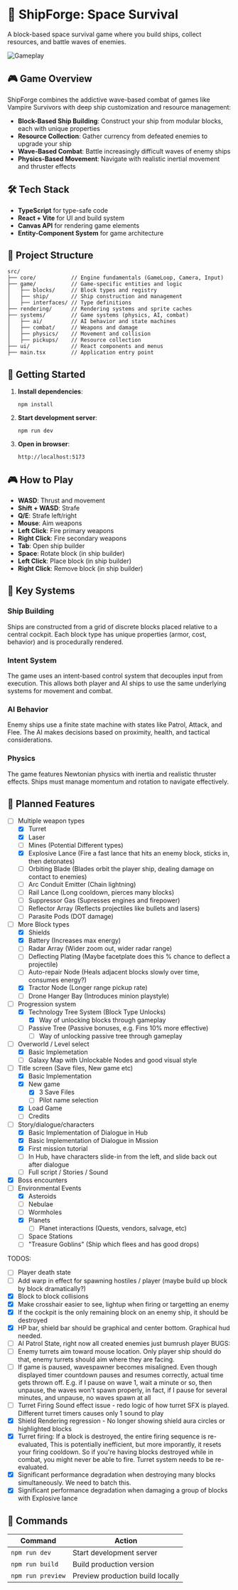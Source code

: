 # 🚀 ShipForge: Space Survival

A block-based space survival game where you build ships, collect resources, and battle waves of enemies.

![Gameplay](gameplay.png)

## 🎮 Game Overview

ShipForge combines the addictive wave-based combat of games like Vampire Survivors with deep ship customization and resource management:

- **Block-Based Ship Building**: Construct your ship from modular blocks, each with unique properties
- **Resource Collection**: Gather currency from defeated enemies to upgrade your ship
- **Wave-Based Combat**: Battle increasingly difficult waves of enemy ships
- **Physics-Based Movement**: Navigate with realistic inertial movement and thruster effects

## 🛠️ Tech Stack

- **TypeScript** for type-safe code
- **React + Vite** for UI and build system
- **Canvas API** for rendering game elements
- **Entity-Component System** for game architecture

## 🧩 Project Structure

```
src/
├── core/           // Engine fundamentals (GameLoop, Camera, Input)
├── game/           // Game-specific entities and logic
│   ├── blocks/     // Block types and registry
│   ├── ship/       // Ship construction and management
│   ├── interfaces/ // Type definitions
├── rendering/      // Rendering systems and sprite caches
├── systems/        // Game systems (physics, AI, combat)
│   ├── ai/         // AI behavior and state machines
│   ├── combat/     // Weapons and damage
│   ├── physics/    // Movement and collision
│   ├── pickups/    // Resource collection
├── ui/             // React components and menus
├── main.tsx        // Application entry point
```

## 🚀 Getting Started

1. **Install dependencies**:
   ```
   npm install
   ```

2. **Start development server**:
   ```
   npm run dev
   ```

3. **Open in browser**:
   ```
   http://localhost:5173
   ```

## 🎮 How to Play

- **WASD**: Thrust and movement
- **Shift + WASD**: Strafe
- **Q/E**: Strafe left/right
- **Mouse**: Aim weapons
- **Left Click**: Fire primary weapons
- **Right Click**: Fire secondary weapons
- **Tab**: Open ship builder
- **Space**: Rotate block (in ship builder)
- **Left Click**: Place block (in ship builder)
- **Right Click**: Remove block (in ship builder)

## 🧠 Key Systems

### Ship Building

Ships are constructed from a grid of discrete blocks placed relative to a central cockpit. Each block type has unique properties (armor, cost, behavior) and is procedurally rendered.

### Intent System

The game uses an intent-based control system that decouples input from execution. This allows both player and AI ships to use the same underlying systems for movement and combat.

### AI Behavior

Enemy ships use a finite state machine with states like Patrol, Attack, and Flee. The AI makes decisions based on proximity, health, and tactical considerations.

### Physics

The game features Newtonian physics with inertia and realistic thruster effects. Ships must manage momentum and rotation to navigate effectively.

## 🔮 Planned Features

- [ ] Multiple weapon types
  - [x] Turret
  - [x] Laser
  - [ ] Mines (Potential Different types)
  - [x] Explosive Lance (Fire a fast lance that hits an enemy block, sticks in, then detonates)
  - [ ] Orbiting Blade (Blades orbit the player ship, dealing damage on contact to enemies)
  - [ ] Arc Conduit Emitter (Chain lightning)
  - [ ] Rail Lance (Long cooldown, pierces many blocks)
  - [ ] Suppressor Gas (Supresses engines and firepower)
  - [ ] Reflector Array (Reflects projectiles like bullets and lasers)
  - [ ] Parasite Pods (DOT damage)
- [ ] More Block types
  - [x] Shields
  - [x] Battery (Increases max energy)
  - [ ] Radar Array (Wider zoom out, wider radar range)
  - [ ] Deflecting Plating (Maybe facetplate does this % chance to deflect a projectile)
  - [ ] Auto-repair Node (Heals adjacent blocks slowly over time, consumes energy?)
  - [x] Tractor Node (Longer range pickup rate)
  - [ ] Drone Hanger Bay (Introduces minion playstyle)
- [ ] Progression system
  - [x] Technology Tree System (Block Type Unlocks)
    - [x] Way of unlocking blocks through gameplay
  - [ ] Passive Tree (Passive bonuses, e.g. Fins 10% more effective)
    - [ ] Way of unlocking passive tree through gameplay
- [ ] Overworld / Level select
  - [x] Basic Implemetation
  - [ ] Galaxy Map with Unlockable Nodes and good visual style
- [ ] Title screen (Save files, New game etc)
  - [x] Basic Implementation
  - [x] New game
    - [x] 3 Save Files
    - [ ] Pilot name selection
  - [x] Load Game
  - [ ] Credits
- [ ] Story/dialogue/characters
  - [x] Basic Implementation of Dialogue in Hub
  - [x] Basic Implementation of Dialogue in Mission
  - [x] First mission tutorial
  - [ ] In Hub, have characters slide-in from the left, and slide back out after dialogue
  - [ ] Full script / Stories / Sound
- [x] Boss encounters
- [ ] Environmental Events
  - [x] Asteroids
  - [ ] Nebulae
  - [ ] Wormholes
  - [x] Planets
    - [ ] Planet interactions (Quests, vendors, salvage, etc)
  - [ ] Space Stations
  - [ ] "Treasure Goblins" (Ship which flees and has good drops)

TODOS:
  - [ ] Player death state
  - [ ] Add warp in effect for spawning hostiles / player (maybe build up block by block dramatically?)
  - [x] Block to block collisions
  - [x] Make crosshair easier to see, lightup when firing or targetting an enemy
  - [x] If the cockpit is the only remaining block on an enemy ship, it should be destroyed
  - [x] HP bar, shield bar should be graphical and center bottom. Graphical hud needed.
  - [ ] AI Patrol State, right now all created enemies just bumrush player
BUGS:
  - [ ] Enemy turrets aim toward mouse location.  Only player ship should do that, enemy turrets should aim where they are facing.
  - [ ] If game is paused, wavespawner becomes misaligned.  Even though displayed timer countdown pauses and resumes correctly, actual time gets thrown off.
      E.g. if I pause on wave 1, wait a minute or so, then unpause, the waves won't spawn properly, in fact, if I pause for several minutes, and unpause, no waves spawn at all
  - [ ] Turret Firing Sound effect issue - redo logic of how turret SFX is played. Different turret timers causes only 1 sound to play
  - [x] Shield Rendering regression - No longer showing shield aura circles or highlighted blocks
  - [x] Turret firing: If a block is destroyed, the entire firing sequence is re-evaluated,
       This is potentially inefficient, but more imporantly, it resets your firing cooldown.
      So if you're having blocks destroyed while in combat, you might never be able to fire.
      Turret system needs to be re-evaluated.
  - [x] Significant performance degradation when destroying many blocks simultaneously. We need to batch this.
  - [x] Significant performance degradation when damaging a group of blocks with Explosive lance

## 📝 Commands

| Command | Action |
|---------|--------|
| `npm run dev` | Start development server |
| `npm run build` | Build production version |
| `npm run preview` | Preview production build locally |
